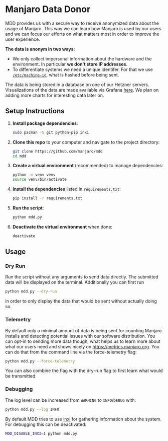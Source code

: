 # Manjaro Data Donor

MDD provides us with a secure way to receive anonymized data about the usage of Manjaro.
This way we can learn how Manjaro is used by our users and we can focus our efforts on what matters most in order to improve the user experience.

**The data is anonym in two ways:**
- We only collect impersonal information about the hardware and the environment. In particular **we don't store IP addresses**.
- To differentiate systems we need a unique identifer. For that we use [`/etc/machine-id`](https://www.freedesktop.org/software/systemd/man/latest/machine-id.html), what is hashed before being sent.

The data is being stored in a database on one of our Hetzner servers. Visualizations of the data are made available via Grafana [here](https://metrics.manjaro.org). We plan on adding more charts for interesting data later on.

## Setup Instructions

1. **Install package dependencies**:
   ```bash
   sudo pacman -S git python-pip inxi
   ```
2. **Clone this repo** to your computer and navigate to the project directory:
   ```bash
   git clone https://github.com/manjaro/mdd
   cd mdd
   ```
3. **Create a virtual environment** (recommended) to manage dependencies:
   ```bash
   python -m venv venv
   source venv/bin/activate
   ```
4. **Install the dependencies** listed in `requirements.txt`:
   ```bash
   pip install -r requirements.txt
   ```
5. **Run the script**:
   ```bash
   python mdd.py
   ```
6. **Deactivate the virtual environment** when done:
   ```bash
   deactivate
   ```

## Usage
### Dry Run
Run the script without any arguments to send data directly. The submitted data will be displayed on the terminal.
Additionally you can first run

```bash
python mdd.py --dry-run
```

in order to only display the data that would be sent without actually doing so.

### Telemetry
By default only a minimal amount of data is being sent for counting Manjaro installs and detecting potential issues with our software distribution.
You can opt-in to sending more data though, what helps us to learn more about what our users need and shows nicely on https://metrics.manjaro.org.
You can do that from the command line via the force-telemetry flag:

```bash
python mdd.py --force-telemetry
```

You can also combine the flag with the dry-run flag to first learn what would be transmitted.

### Debugging
The log level can be increased from `WARNING` to `INFO`/`DEBUG` with:

```bash
python mdd.py --log INFO
```

By default MDD tries to use [inxi](https://smxi.org/docs/inxi.htm) for gathering information about the system. For debugging this can be deactivated:

```bash
MDD_DISABLE_INXI=1 python mdd.py
```
